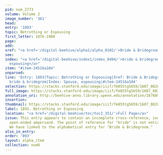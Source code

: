 ```yaml
---
pid: num_2773
volume: Volume 2
image_number: '361'
head:
entry: '1893'
topic: Betrothing or Espousing
first_letter: 1876-1900
page:
add:
xref: "<a href='/digital-beehive/alpha1/alpha_0102/'>Bride & Bridegroom</a>"
see:
index: "<a href='/digital-beehive/index1/index_0494/'>bride & bridegrom</a>|<a href='/digital-beehive/index5/index_4697/'>Spouse,
  espousing</a>"
item: "#item-24516a104"
unparsed:
line: 'Entry: 1893|Topic: Betrothing or Espousing|Xref: Bride & Bridegroom|Index:
  bride & bridegrom|Index: Spouse, espousing|#item-24516a104'
selection: https://stacks.stanford.edu/image/iiif/fm855tg5659/1607_0828/378,1076,2839,565/full/0/default.jpg
full_image: https://stacks.stanford.edu/image/iiif/fm855tg5659/1607_0828/full/full/0/default.jpg
annotation_uri: http://beehive-anno.library.upenn.edu/annotation/1678892980151
insertion:
thumbnail: https://stacks.stanford.edu/image/iiif/fm855tg5659/1607_0828/378,1076,600,180/250,/0/default.jpg
label: 1893. Betrothing or Espousing
location: "<a href='/digital-beehive/toc/toc2_351/'>Full Page</a>"
issue: This entry appears to contain an incomplete cross-reference, indicated by the
  open-ended ampersand. The point of reference for "bride" is not entirely clear.
  We have linked to the alphabetical entry for "Bride & Bridegroom."
also_in_entry:
order: '093'
layout: alpha_item
collection: num8
---
```

